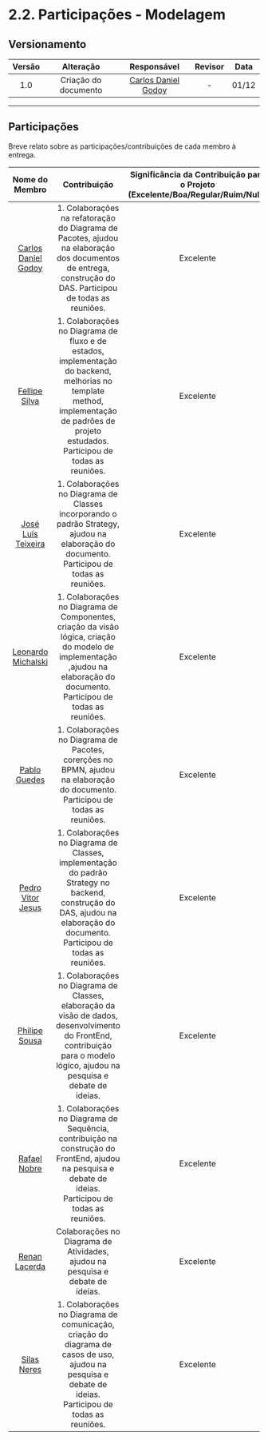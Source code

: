# 2.2. Participações - Modelagem

## Versionamento

| Versão |                      Alteração                      |    Responsável     |      Revisor       | Data  |
| :----: | :-------------------------------------------------: | :----------------: | :----------------: | :---: |
|  1.0   |  Criação do documento   | [Carlos Daniel Godoy](https://github.com/CDGodoy)  | - | 01/12 |

---

## Participações

Breve relato sobre as participações/contribuições de cada membro à entrega. 


|Nome do Membro | Contribuição | Significância da Contribuição para o Projeto (Excelente/Boa/Regular/Ruim/Nula) |
| :----: | :----: | :----: |
| [Carlos Daniel Godoy](https://github.com/CDGodoy) | 1. Colaborações na refatoração do Diagrama de Pacotes, ajudou na elaboração dos documentos de entrega, construção do DAS. Participou de todas as reuniões.  | Excelente |
| [Fellipe Silva](https://github.com/fellipepcs) | 1. Colaborações no Diagrama de fluxo e de estados, implementação do backend, melhorias no template method, implementação de padrões de projeto estudados. Participou de todas as reuniões.  | Excelente |
| [José Luís Teixeira](https://github.com/joseluis-rt) | 1. Colaborações no Diagrama de Classes incorporando o padrão Strategy, ajudou na elaboração do documento. Participou de todas as reuniões. | Excelente |
| [Leonardo Michalski](https://github.com/leomichalski) | 1. Colaborações no Diagrama de Componentes, criação da visão lógica, criação do modelo de implementação ,ajudou na elaboração do documento. Participou de todas as reuniões.  | Excelente |
| [Pablo Guedes](https://github.com/PabloChristianno) | 1. Colaborações no Diagrama de Pacotes, corerções no BPMN, ajudou na elaboração do documento. Participou de todas as reuniões.  | Excelente |
| [Pedro Vitor Jesus](https://github.com/Peedrooo) | 1. Colaborações no Diagrama de Classes, implementação do padrão Strategy no backend, construção do DAS, ajudou na elaboração do documento. Participou de todas as reuniões.  | Excelente |
| [Philipe Sousa](https://github.com/PhilipeSousa) | 1. Colaborações no Diagrama de Classes, elaboração da visão de dados, desenvolvimento do FrontEnd, contribuição para o modelo lógico, ajudou na pesquisa e debate de ideias.  | Excelente |
| [Rafael Nobre](https://github.com/RafaelN0bre) | 1. Colaborações no Diagrama de Sequência, contribuição na construção do FrontEnd, ajudou na pesquisa e debate de ideias. Participou de todas as reuniões. | Excelente |
| [Renan Lacerda](https://github.com/lacerdaRenan) | Colaborações no Diagrama de Atividades, ajudou na pesquisa e debate de ideias.  | Excelente |
| [Silas Neres](https://github.com/Silas-neres) | 1. Colaborações no Diagrama de comunicação, criação do diagrama de casos de uso, ajudou na pesquisa e debate de ideias. Participou de todas as reuniões.  | Excelente |



